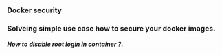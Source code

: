 ### Docker security 
### Solveing simple use case how to secure your docker images.
##### How to disable root login in container ?.
